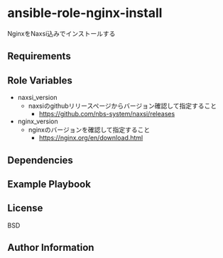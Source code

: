 ansible-role-nginx-install
=========

NginxをNaxsi込みでインストールする

Requirements
------------

Role Variables
--------------

* naxsi_version
  * naxsiのgithubリリースページからバージョン確認して指定すること
    * https://github.com/nbs-system/naxsi/releases
* nginx_version
  * nginxのバージョンを確認して指定すること
    * https://nginx.org/en/download.html

Dependencies
------------

Example Playbook
----------------

License
-------

BSD

Author Information
------------------

